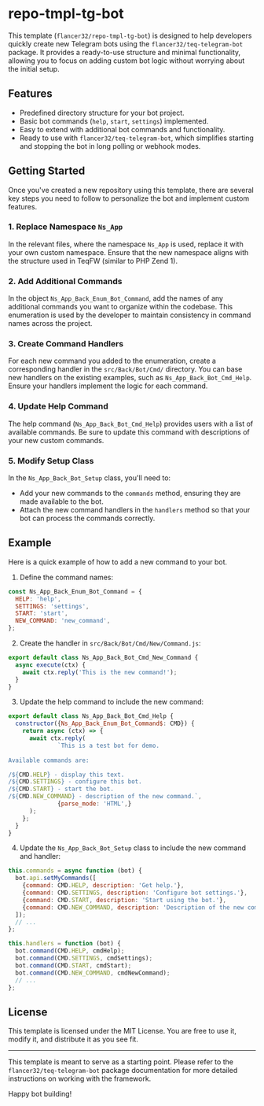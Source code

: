 # repo-tmpl-tg-bot

This template (`flancer32/repo-tmpl-tg-bot`) is designed to help developers quickly create new Telegram bots using the
`flancer32/teq-telegram-bot` package. It provides a ready-to-use structure and minimal functionality, allowing you to
focus on adding custom bot logic without worrying about the initial setup.

## Features

- Predefined directory structure for your bot project.
- Basic bot commands (`help`, `start`, `settings`) implemented.
- Easy to extend with additional bot commands and functionality.
- Ready to use with `flancer32/teq-telegram-bot`, which simplifies starting and stopping the bot in long polling or
  webhook modes.

## Getting Started

Once you've created a new repository using this template, there are several key steps you need to follow to personalize
the bot and implement custom features.

### 1. Replace Namespace `Ns_App`

In the relevant files, where the namespace `Ns_App` is used, replace it with your own custom namespace. Ensure that the
new namespace aligns with the structure used in TeqFW (similar to PHP Zend 1).

### 2. Add Additional Commands

In the object `Ns_App_Back_Enum_Bot_Command`, add the names of any additional commands you want to organize within the
codebase. This enumeration is used by the developer to maintain consistency in command names across the project.

### 3. Create Command Handlers

For each new command you added to the enumeration, create a corresponding handler in the `src/Back/Bot/Cmd/` directory.
You can base new handlers on the existing examples, such as `Ns_App_Back_Bot_Cmd_Help`. Ensure your handlers implement
the logic for each command.

### 4. Update Help Command

The help command (`Ns_App_Back_Bot_Cmd_Help`) provides users with a list of available commands. Be sure to update this
command with descriptions of your new custom commands.

### 5. Modify Setup Class

In the `Ns_App_Back_Bot_Setup` class, you'll need to:

- Add your new commands to the `commands` method, ensuring they are made available to the bot.
- Attach the new command handlers in the `handlers` method so that your bot can process the commands correctly.

## Example

Here is a quick example of how to add a new command to your bot.

1. Define the command names:

```javascript
const Ns_App_Back_Enum_Bot_Command = {
  HELP: 'help',
  SETTINGS: 'settings',
  START: 'start',
  NEW_COMMAND: 'new_command',
};
```

2. Create the handler in `src/Back/Bot/Cmd/New/Command.js`:

```javascript
export default class Ns_App_Back_Bot_Cmd_New_Command {
  async execute(ctx) {
    await ctx.reply('This is the new command!');
  }
}
```

3. Update the help command to include the new command:

```javascript
export default class Ns_App_Back_Bot_Cmd_Help {
  constructor({Ns_App_Back_Enum_Bot_Command$: CMD}) {
    return async (ctx) => {
      await ctx.reply(
              `This is a test bot for demo.
                
Available commands are:

/${CMD.HELP} - display this text. 
/${CMD.SETTINGS} - configure this bot. 
/${CMD.START} - start the bot.
/${CMD.NEW_COMMAND} - description of the new command.`,
              {parse_mode: 'HTML',}
      );
    };
  }
}
```

4. Update the `Ns_App_Back_Bot_Setup` class to include the new command and handler:

```javascript
this.commands = async function (bot) {
  bot.api.setMyCommands([
    {command: CMD.HELP, description: 'Get help.'},
    {command: CMD.SETTINGS, description: 'Configure bot settings.'},
    {command: CMD.START, description: 'Start using the bot.'},
    {command: CMD.NEW_COMMAND, description: 'Description of the new command.'},
  ]);
  // ...
};

this.handlers = function (bot) {
  bot.command(CMD.HELP, cmdHelp);
  bot.command(CMD.SETTINGS, cmdSettings);
  bot.command(CMD.START, cmdStart);
  bot.command(CMD.NEW_COMMAND, cmdNewCommand);
  // ...
};
```

## License

This template is licensed under the MIT License. You are free to use it, modify it, and distribute it as you see fit.

---

This template is meant to serve as a starting point. Please refer to the `flancer32/teq-telegram-bot` package
documentation for more detailed instructions on working with the framework.

Happy bot building!